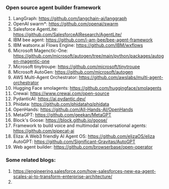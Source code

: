 ### Open source agent builder framework
1. LangGraph: https://github.com/langchain-ai/langgraph 
2. OpenAI swarm*: https://github.com/openai/swarm 
3. Salesforce AgentLite: https://github.com/SalesforceAIResearch/AgentLite/ 
4. IBM bee agent: https://github.com/i-am-bee/bee-agent-framework 
5. IBM watsonx.ai Flows Engine: https://github.com/IBM/wxflows 
6. Microsoft Magenctic-One: https://github.com/microsoft/autogen/tree/main/python/packages/autogen-magentic-one 
7. Microsoft tinytroupe: https://github.com/microsoft/tinytroupe 
8. MIcrosoft AutoGen: https://github.com/microsoft/autogen 
9. AWS Multi-Agent Orchestrator: https://github.com/awslabs/multi-agent-orchestrator 
10. Hugging Face smolagents: https://github.com/huggingface/smolagents 
11. Crewai: https://www.crewai.com/open-source 
12. PydanticAI: https://ai.pydantic.dev/ 
13. Phidata: https://github.com/phidatahq/phidata 
14. OpenHands: https://github.com/All-Hands-AI/OpenHands
15. MetaGPT: https://github.com/geekan/MetaGPT
16. Block's Goose: https://block.github.io/goose/
17. Framework to build voice and multimodal conversational agents: https://github.com/pipecat-ai 
18. Eliza: A Web3 friendly AI Agent OS: https://github.com/elizaOS/eliza AutoGPT: https://github.com/Significant-Gravitas/AutoGPT
19. Web agent builder: https://github.com/browserbase/open-operator

### Some related blogs:
1. https://engineering.salesforce.com/how-salesforces-new-ea-agent-scales-ai-to-transform-enterprise-architecture/
2. 
